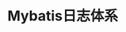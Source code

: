 

# Mybatis日志体系  
<!-- 
 适配器模式在Mybatis中的妙用 
 https://mp.weixin.qq.com/s/vdwDCk5GY-vL8V8K_TBoTg
-->

